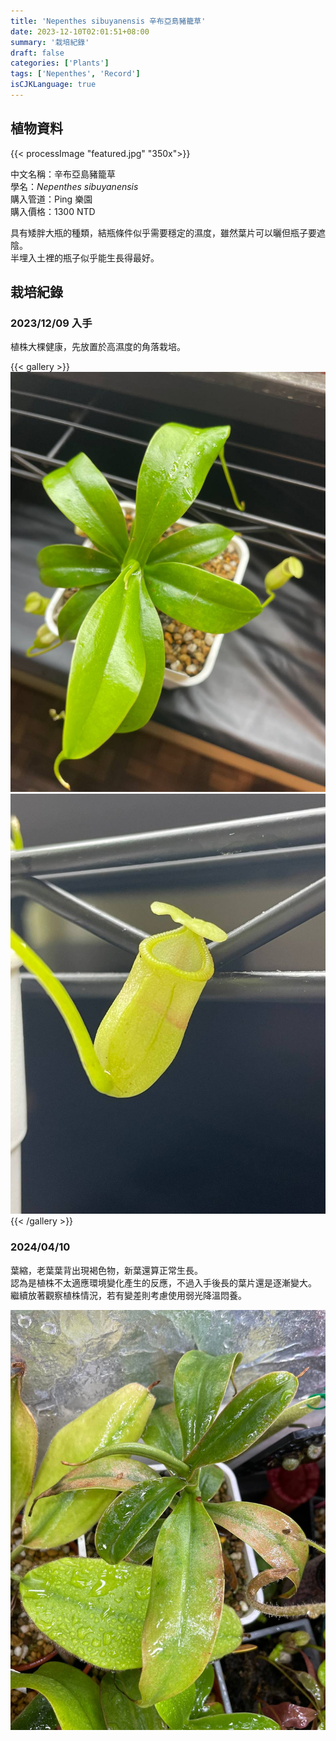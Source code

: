 ```yaml
---
title: 'Nepenthes sibuyanensis 辛布亞島豬籠草'
date: 2023-12-10T02:01:51+08:00
summary: '栽培紀錄'
draft: false
categories: ['Plants']
tags: ['Nepenthes', 'Record']
isCJKLanguage: true
---
```


## 植物資料

{{< processImage "featured.jpg" "350x">}}

中文名稱：辛布亞島豬籠草  
學名：*Nepenthes sibuyanensis*  
購入管道：Ping 樂園  
購入價格：1300 NTD  

具有矮胖大瓶的種類，結瓶條件似乎需要穩定的濕度，雖然葉片可以曬但瓶子要遮陰。  
半埋入土裡的瓶子似乎能生長得最好。  

## 栽培紀錄

### 2023/12/09 入手

植株大棵健康，先放置於高濕度的角落栽培。  

{{< gallery >}}
  <img src="./images/2023-12-09(1).jpg" class="grid-w50">
  <img src="./images/2023-12-09(2).jpg" class="grid-w50">
{{< /gallery >}}

### 2024/04/10

葉縮，老葉葉背出現褐色物，新葉還算正常生長。  
認為是植株不太適應環境變化產生的反應，不過入手後長的葉片還是逐漸變大。  
繼續放著觀察植株情況，若有變差則考慮使用弱光降溫悶養。  

![2024-04-10](./images/2024-04-10.jpg)
